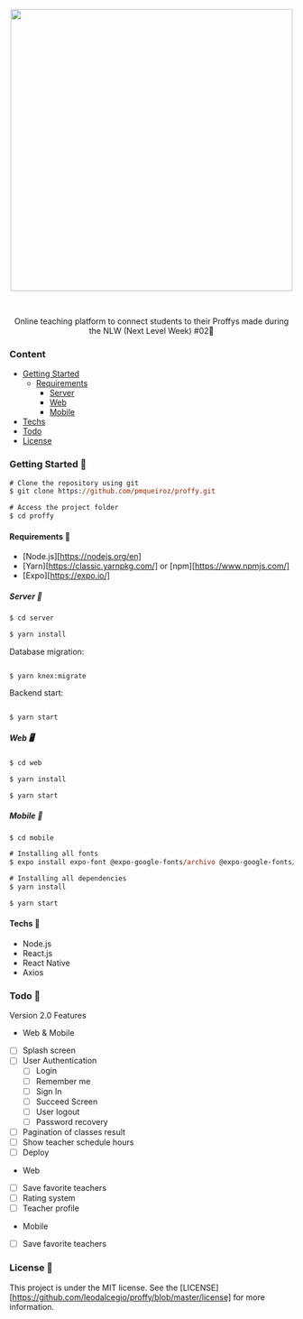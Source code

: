 <div align="center">

<img width="500px" align="center" src=".github/proffy-initial.png"></img>

</div>

<br>
<p align="center">
    Online teaching platform to connect students to their Proffys made during the <a src="https://nextlevelweek.com"> NLW (Next Level Week) #02</a>🚀
</p>

### Content

-   [Getting Started](#Getting-Started-)
    -   [Requirements](#Requirements)
        -   [Server](#Server)
        -   [Web](#Web)
        -   [Mobile](#Mobile)
-   [Techs](#Techs)
-   [Todo](#Todo-)
-   [License](#License-)

### Getting Started 🚀

```ps
# Clone the repository using git
$ git clone https://github.com/pmqueiroz/proffy.git

# Access the project folder
$ cd proffy
```

#### Requirements 🦺

-   [Node.js][https://nodejs.org/en]
-   [Yarn][https://classic.yarnpkg.com/] or [npm][https://www.npmjs.com/]
-   [Expo][https://expo.io/]

##### Server 💾

```ps
$ cd server

$ yarn install
```

Database migration:

```

$ yarn knex:migrate

```

Backend start:

```

$ yarn start

```

##### Web 🖥️

```ps
$ cd web

$ yarn install

$ yarn start
```

##### Mobile 📱

```ps
$ cd mobile

# Installing all fonts
$ expo install expo-font @expo-google-fonts/archivo @expo-google-fonts/poppins

# Installing all dependencies
$ yarn install

$ yarn start
```

#### Techs 🤙

-   Node.js
-   React.js
-   React Native
-   Axios

### Todo 📌

Version 2.0 Features

-   Web & Mobile
-   [ ] Splash screen
-   [ ] User Authentication
    -   [ ] Login
    -   [ ] Remember me
    -   [ ] Sign In
    -   [ ] Succeed Screen
    -   [ ] User logout
    -   [ ] Password recovery
-   [ ] Pagination of classes result
-   [ ] Show teacher schedule hours
-   [ ] Deploy

-   Web
-   [ ] Save favorite teachers
-   [ ] Rating system
-   [ ] Teacher profile

-   Mobile
-   [ ] Save favorite teachers

### License 📝

This project is under the MIT license. See the [LICENSE][https://github.com/leodalcegio/proffy/blob/master/license] for more information.
